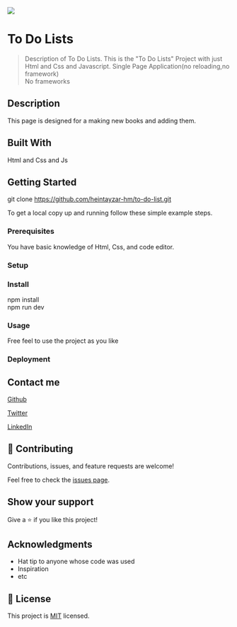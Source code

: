 ![](https://img.shields.io/badge/Microverse-blueviolet)

# To Do Lists

> Description of To Do Lists.
This is the "To Do Lists" Project with just Html and Css and Javascript. Single Page Application(no reloading,no framework) <br>
No frameworks

## Description
This page is designed for a making new books and adding them.



## Built With

Html and Css and Js


## Getting Started

git clone https://github.com/heintayzar-hm/to-do-list.git


To get a local copy up and running follow these simple example steps.

### Prerequisites
You have basic knowledge of Html, Css, and code editor.
### Setup

### Install
npm install <br>
npm run dev
### Usage
Free feel to use the project as you like


### Deployment
<!-- <a href="https://heintayzar-hm.github.io/capstone/public/pages/">Watch online</a> -->
## Contact me

<a href="https://github.com/heintayzar-hm/">Github</a>

<a href="https://twitter.com/heintayzarhm">Twitter</a>

<a href="https://www.linkedin.com/in/hein-tay-zar/">LinkedIn</a>

## 🤝 Contributing

Contributions, issues, and feature requests are welcome!

Feel free to check the [issues page](../../issues/).

## Show your support

Give a ⭐️ if you like this project!

## Acknowledgments

- Hat tip to anyone whose code was used
- Inspiration
- etc

## 📝 License

This project is [MIT](./LICENSE) licensed.